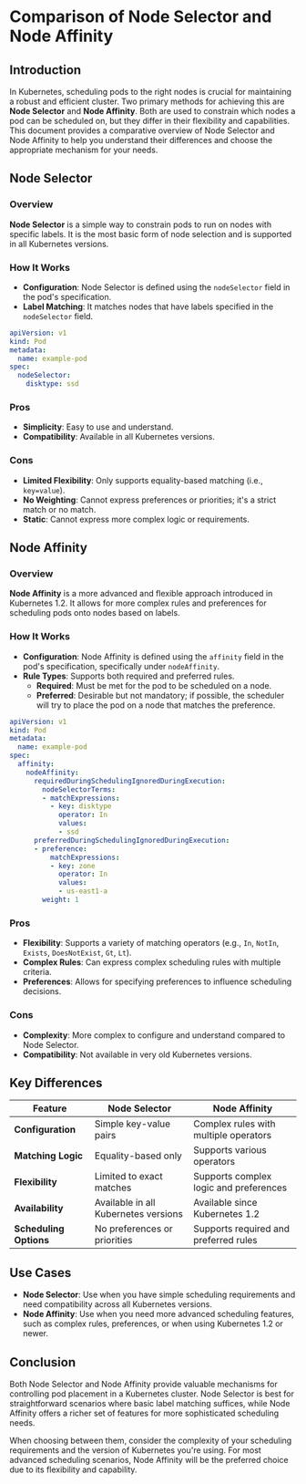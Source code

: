 # Comparison of Node Selector and Node Affinity

## Introduction

In Kubernetes, scheduling pods to the right nodes is crucial for maintaining a robust and efficient cluster. Two primary methods for achieving this are **Node Selector** and **Node Affinity**. Both are used to constrain which nodes a pod can be scheduled on, but they differ in their flexibility and capabilities. This document provides a comparative overview of Node Selector and Node Affinity to help you understand their differences and choose the appropriate mechanism for your needs.

## Node Selector

### Overview

**Node Selector** is a simple way to constrain pods to run on nodes with specific labels. It is the most basic form of node selection and is supported in all Kubernetes versions.

### How It Works

- **Configuration**: Node Selector is defined using the `nodeSelector` field in the pod's specification.
- **Label Matching**: It matches nodes that have labels specified in the `nodeSelector` field.
  
```yaml
apiVersion: v1
kind: Pod
metadata:
  name: example-pod
spec:
  nodeSelector:
    disktype: ssd
```

### Pros

- **Simplicity**: Easy to use and understand.
- **Compatibility**: Available in all Kubernetes versions.

### Cons

- **Limited Flexibility**: Only supports equality-based matching (i.e., `key=value`).
- **No Weighting**: Cannot express preferences or priorities; it's a strict match or no match.
- **Static**: Cannot express more complex logic or requirements.

## Node Affinity

### Overview

**Node Affinity** is a more advanced and flexible approach introduced in Kubernetes 1.2. It allows for more complex rules and preferences for scheduling pods onto nodes based on labels.

### How It Works

- **Configuration**: Node Affinity is defined using the `affinity` field in the pod's specification, specifically under `nodeAffinity`.
- **Rule Types**: Supports both required and preferred rules.
  - **Required**: Must be met for the pod to be scheduled on a node.
  - **Preferred**: Desirable but not mandatory; if possible, the scheduler will try to place the pod on a node that matches the preference.

```yaml
apiVersion: v1
kind: Pod
metadata:
  name: example-pod
spec:
  affinity:
    nodeAffinity:
      requiredDuringSchedulingIgnoredDuringExecution:
        nodeSelectorTerms:
        - matchExpressions:
          - key: disktype
            operator: In
            values:
            - ssd
      preferredDuringSchedulingIgnoredDuringExecution:
      - preference:
          matchExpressions:
          - key: zone
            operator: In
            values:
            - us-east1-a
        weight: 1
```

### Pros

- **Flexibility**: Supports a variety of matching operators (e.g., `In`, `NotIn`, `Exists`, `DoesNotExist`, `Gt`, `Lt`).
- **Complex Rules**: Can express complex scheduling rules with multiple criteria.
- **Preferences**: Allows for specifying preferences to influence scheduling decisions.

### Cons

- **Complexity**: More complex to configure and understand compared to Node Selector.
- **Compatibility**: Not available in very old Kubernetes versions.

## Key Differences

| Feature                | Node Selector                             | Node Affinity                          |
|------------------------|-------------------------------------------|----------------------------------------|
| **Configuration**      | Simple key-value pairs                    | Complex rules with multiple operators  |
| **Matching Logic**     | Equality-based only                       | Supports various operators             |
| **Flexibility**        | Limited to exact matches                  | Supports complex logic and preferences |
| **Availability**       | Available in all Kubernetes versions      | Available since Kubernetes 1.2         |
| **Scheduling Options** | No preferences or priorities              | Supports required and preferred rules  |

## Use Cases

- **Node Selector**: Use when you have simple scheduling requirements and need compatibility across all Kubernetes versions.
- **Node Affinity**: Use when you need more advanced scheduling features, such as complex rules, preferences, or when using Kubernetes 1.2 or newer.

## Conclusion

Both Node Selector and Node Affinity provide valuable mechanisms for controlling pod placement in a Kubernetes cluster. Node Selector is best for straightforward scenarios where basic label matching suffices, while Node Affinity offers a richer set of features for more sophisticated scheduling needs.

When choosing between them, consider the complexity of your scheduling requirements and the version of Kubernetes you're using. For most advanced scheduling scenarios, Node Affinity will be the preferred choice due to its flexibility and capability.